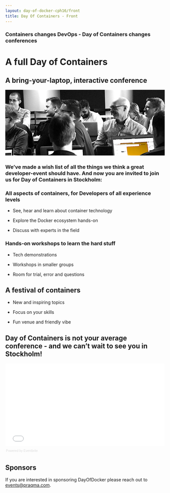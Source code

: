 ```yaml
---
layout: day-of-docker-cph16/front
title: Day Of Containers - Front
---
```

### Containers changes DevOps - Day of Containers changes conferences

# A full Day of Containers

## A bring-your-laptop, interactive conference

![Day of Docker](/day-of-docker-cph16/images/workshop-black-white.png)

### We’ve made a wish list of all the things we think a great developer-event should have. And now you are invited to join us for Day of Containers in Stockholm:


### All aspects of containers, for Developers of all experience levels



* See, hear and learn about container technology

* Explore the Docker ecosystem hands-on

* Discuss with experts in the field


### Hands-on workshops to learn the hard stuff



* Tech demonstrations

* Workshops in smaller groups

* Room for trial, error and questions


## A festival of containers


* New and inspiring topics 

* Focus on your skills

* Fun venue and friendly vibe



## Day of Containers is not your average conference - and we can’t wait to see you in Stockholm!

<div style="width:100%; text-align:left;" ><iframe  src="//eventbrite.co.uk/tickets-external?eid=20856339874&ref=etckt" frameborder="0" height="260" width="100%" vspace="0" hspace="0" marginheight="5" marginwidth="5" scrolling="auto" allowtransparency="true"></iframe><div style="font-family:Helvetica, Arial; font-size:10px; padding:5px 0 5px; margin:2px; width:100%; text-align:left;" ><a class="powered-by-eb" style="color: #dddddd; text-decoration: none;" target="_blank" href="http://www.eventbrite.co.uk/r/etckt">Powered by Eventbrite</a></div></div>

## Sponsors
If you are interested in sponsoring DayOfDocker please reach out to [events@praqma.com](events@praqma.com).
